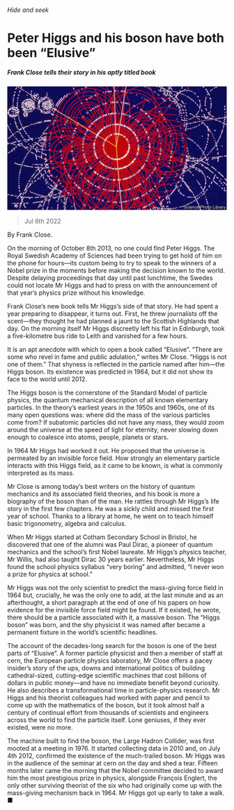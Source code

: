 ###### Hide and seek

# Peter Higgs and his boson have both been “Elusive” 

##### Frank Close tells their story in his aptly titled book 

![image](images/20220709_CUP004.jpg) 

> Jul 6th 2022 

By Frank Close. 

On the morning of October 8th 2013, no one could find Peter Higgs. The Royal Swedish Academy of Sciences had been trying to get hold of him on the phone for hours—its custom being to try to speak to the winners of a Nobel prize in the moments before making the decision known to the world. Despite delaying proceedings that day until past lunchtime, the Swedes could not locate Mr Higgs and had to press on with the announcement of that year’s physics prize without his knowledge. 

Frank Close’s new book tells Mr Higgs’s side of that story. He had spent a year preparing to disappear, it turns out. First, he threw journalists off the scent—they thought he had planned a jaunt to the Scottish Highlands that day. On the morning itself Mr Higgs discreetly left his flat in Edinburgh, took a five-kilometre bus ride to Leith and vanished for a few hours. 

It is an apt anecdote with which to open a book called “Elusive”. “There are some who revel in fame and public adulation,” writes Mr Close. “Higgs is not one of them.” That shyness is reflected in the particle named after him—the Higgs boson. Its existence was predicted in 1964, but it did not show its face to the world until 2012.

The Higgs boson is the cornerstone of the Standard Model of particle physics, the quantum mechanical description of all known elementary particles. In the theory’s earliest years in the 1950s and 1960s, one of its many open questions was: where did the mass of the various particles come from? If subatomic particles did not have any mass, they would zoom around the universe at the speed of light for eternity, never slowing down enough to coalesce into atoms, people, planets or stars. 

In 1964 Mr Higgs had worked it out. He proposed that the universe is permeated by an invisible force field. How strongly an elementary particle interacts with this Higgs field, as it came to be known, is what is commonly interpreted as its mass. 

Mr Close is among today’s best writers on the history of quantum mechanics and its associated field theories, and his book is more a biography of the boson than of the man. He rattles through Mr Higgs’s life story in the first few chapters. He was a sickly child and missed the first year of school. Thanks to a library at home, he went on to teach himself basic trigonometry, algebra and calculus. 

When Mr Higgs started at Cotham Secondary School in Bristol, he discovered that one of the alumni was Paul Dirac, a pioneer of quantum mechanics and the school’s first Nobel laureate. Mr Higgs’s physics teacher, Mr Willis, had also taught Dirac 30 years earlier. Nevertheless, Mr Higgs found the school physics syllabus “very boring” and admitted, “I never won a prize for physics at school.” 

Mr Higgs was not the only scientist to predict the mass-giving force field in 1964 but, crucially, he was the only one to add, at the last minute and as an afterthought, a short paragraph at the end of one of his papers on how evidence for the invisible force field might be found. If it existed, he wrote, there should be a particle associated with it, a massive boson. The “Higgs boson” was born, and the shy physicist it was named after became a permanent fixture in the world’s scientific headlines. 

The account of the decades-long search for the boson is one of the best parts of “Elusive”. A former particle physicist and then a member of staff at cern, the European particle physics laboratory, Mr Close offers a pacey insider’s story of the ups, downs and international politics of building cathedral-sized, cutting-edge scientific machines that cost billions of dollars in public money—and have no immediate benefit beyond curiosity. He also describes a transformational time in particle-physics research. Mr Higgs and his theorist colleagues had worked with paper and pencil to come up with the mathematics of the boson, but it took almost half a century of continual effort from thousands of scientists and engineers across the world to find the particle itself. Lone geniuses, if they ever existed, were no more.

The machine built to find the boson, the Large Hadron Collider, was first mooted at a meeting in 1976. It started collecting data in 2010 and, on July 4th 2012, confirmed the existence of the much-trailed boson. Mr Higgs was in the audience of the seminar at cern on the day and shed a tear. Fifteen months later came the morning that the Nobel committee decided to award him the most prestigious prize in physics, alongside François Englert, the only other surviving theorist of the six who had originally come up with the mass-giving mechanism back in 1964. Mr Higgs got up early to take a walk. ■

